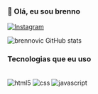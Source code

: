 ### 👋 Olá, eu sou brenno

[![Instagram](https://img.shields.io/badge/Instagram-E4405F?style=for-the-badge&logo=instagram&logoColor=white)](https://www.instagram.com/brenno_vic/)

![brennovic GitHub stats](https://github-readme-stats.vercel.app/api?username=brennovic&show_icons=true&theme=dark)

### Tecnologias que eu uso

<div style="display: inline_block"><br/>
<img align="center" alt=html5 src="https://img.shields.io/badge/HTML5-E34F26?style=for-the-badge&logo=html5&logoColor=white"> 
<img align="center" alt=css src="https://img.shields.io/badge/CSS3-1572B6?style=for-the-badge&logo=css3&logoColor=white"> 
<img align="center" alt=javascript src="https://img.shields.io/badge/JavaScript-F7DF1E?style=for-the-badge&logo=javascript&logoColor=black"> 
</div>


